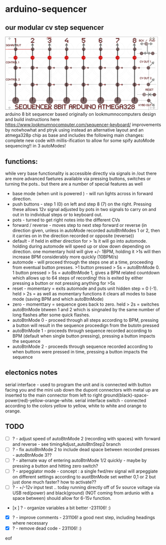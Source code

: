 # arduino-sequencer
## our modular cv step sequencer

![alt text](https://github.com/notwhowhat/arduino-sequencer/blob/main/collaterals/sequencer%208bit%20arduino%20atmega3281.png)
arduino 8 bit sequencer based originally on lookmumnocomputers design and build instructions here  https://www.lookmumnocomputer.com/sequencer-keyboard/
improvements by notwhowhat and ptryk using instead an alternative layout and an atmega328p chip as base and includes the following main changes:
complete new code with millis-ification to allow for some spify autoMode sequencing!! in 3 autoModes!

## functions:
while very base functionality is accessible directly via signals in /out there are more advanced faetures available via pressing buttons, switches or turning the pots.. but there are a number of special features as well 
-  base mode (when unit is powered ) - will run lights across in forward direction.
-  push buttons - step 1 (0) on left and step 8 (7) on the right. Pressing these allows 12v signal adjusted by pots in two signals to carry on and out in to individual steps or to keyboard out. 
-  pots - turned to get right notes into the different CVs
-  forward / reverse - moves step to next step forward or reverse (in direction given, unless in autoMode recorded autoBtnModes 1 or 2, then it carries on in the direction recorded or opposite (reverse))
-  default - if held in either direction for > 1s it will go into automode. holding during automode will speed up or slow down depending on direction. one momentary hold will give +/- 1BPM, holding it >1s will then increase BPM considerably more quickly (10BPM/s)
-  automode - will proceed through the steps one at a time, proceeding from eventual button presses. >1 button pressed > 5s = autoBtnMode 0. 1 button pressed > 5s = autoBtnMode 1, gives a BPM related countdown which allows up to 64 steps of recording! this is exited by either pressing a button or not pressing anything for >5s
-  reset - momentary = exits automode and puts unit hidden step = 0 (-1). held > 2s = as well as momentary functions it clears all modes to base mode (saving BPM and which autoBtnMode) 
-  zero - momenttary = sequence goes back to zero. held > 2s = switches autoBtnMode btween 1 and 2 which is singnaled by the same number of long flashes after some quick flashes.
-  autoBtnMode 0 - proceed through all steps according to BPM, pressing a button will result in the sequence proceedign from the butotn pressed
-  autoBtnMode 1 - proceeds through sequence recorded according to BPM (default when single button pressing), pressing a button impacts the sequence
-  autoBtnMode 2 - proceeds through sequence recorded according to when buttons were pressed in time, pressing a button impacts the sequence

## electonics notes
  serial interface - used to program the unit and is connected with button facing you and the mini usb down the dupont connectors with metal up are inserted to the main connector from left to right ground(black)-space-power(red)-yellow-orange-white. 
  serial interface switch - connected according to the colors yellow to yellow, white to white and orange to orange.

## TODO
- [ ] ? - adjust speed of autoBtnMode 2 (recording with spaces) with forward and reverse - see timingAdjust_autoBtnStep2 branch
- [ ] ? - fix autoBtnMode 2 to include dead space between recorded presses - autoBtnMode 3??
- [ ] ? - alternate way of entering autoBtnMode 1/2 quickly - maybe by pressing a button and hitting zero switch?
- [ ] ? - arpeggiator mode - concept : a single fwd/rev signal will arpeggiate on different settings according to auotBtnMode set wether 0,1 or 2 but just done much faster? how to activate??
- [ ] ? - +/-12v input test .. today running directly off of 5v source voltage via USB red(power) and black(ground) (NOT coming from ardunio with a space between) should allow for 6-15v function.
- [x ] ? - organize variables a bit better -231106! :)
- [x] ? - improve comments - 231106! a good next step, including headings where necessary
- [x] ? - remove dead code - 231106! :)

eof